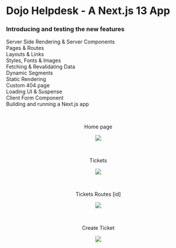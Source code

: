 # Dojo Helpdesk - A Next.js 13 App

### Introducing and testing the new features <br>
Server Side Rendering & Server Components <br>
Pages & Routes <br>
Layouts & Links <br>
Styles, Fonts & Images <br>
Fetching & Revalidating Data <br>
Dynamic Segments <br>
Static Rendering <br>
Custom 404 page <br> 
Loading UI & Suspense <br> 
Client Form Component <br>
Building and running a Next.js app <br>

<br> 
<p align="center">
  Home page
</p>
<p align="center">
  <img src="https://i.postimg.cc/vTjrDNgP/screenshot20230825111339.png"/>
</p>

<br> 
<p align="center">
  Tickets
</p>
<p align="center">
  <img src="https://i.postimg.cc/bv8QGbrj/screenshot20230825111453.png"/>
</p>

<br> 
<p align="center">
  Tickets Routes [id]
</p>
<p align="center">
  <img src="https://i.postimg.cc/Qx2g3vrC/screenshot20230825111525.png"/>
</p>

<br> 
<p align="center">
  Create Ticket
</p>
<p align="center">
  <img src="https://i.postimg.cc/kgWQXwnc/screenshot20230825111604.png"/>
</p>
